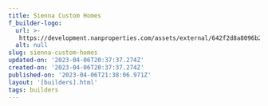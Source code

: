 ```yaml
---
title: Sienna Custom Homes
f_builder-logo:
  url: >-
   https://development.nanproperties.com/assets/external/642f2d8a8096b272f265317e_sienna20custom20homes20single-01201.jpg
  alt: null
slug: sienna-custom-homes
updated-on: '2023-04-06T20:37:37.274Z'
created-on: '2023-04-06T20:37:37.274Z'
published-on: '2023-04-06T21:38:06.971Z'
layout: '[builders].html'
tags: builders
---
```



